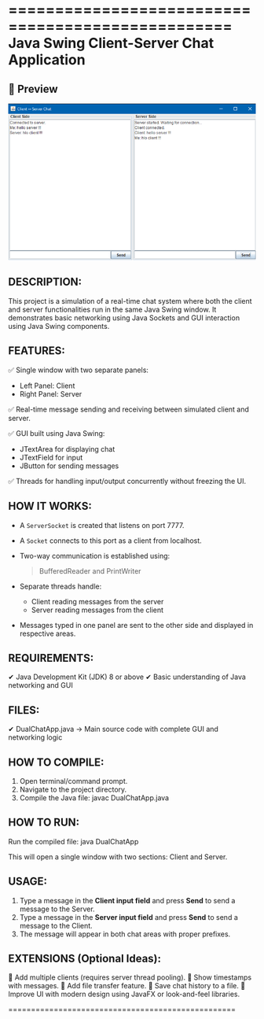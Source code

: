  
==================================================
     Java Swing Client-Server Chat Application
==================================================

 
## 📸 Preview

![Chat Window](screenshots/ss.png)

DESCRIPTION:
------------
This project is a simulation of a real-time chat system where both the client and server functionalities run in the same Java Swing window. It demonstrates basic networking using Java Sockets and GUI interaction using Java Swing components.

FEATURES:
---------
✅ Single window with two separate panels:
   - Left Panel: Client
   - Right Panel: Server

✅ Real-time message sending and receiving between simulated client and server.

✅ GUI built using Java Swing:
   - JTextArea for displaying chat
   - JTextField for input
   - JButton for sending messages

✅ Threads for handling input/output concurrently without freezing the UI.

HOW IT WORKS:
-------------
- A `ServerSocket` is created that listens on port 7777.
- A `Socket` connects to this port as a client from localhost.
- Two-way communication is established using:
   > BufferedReader and PrintWriter

- Separate threads handle:
   - Client reading messages from the server
   - Server reading messages from the client

- Messages typed in one panel are sent to the other side and displayed in respective areas.

REQUIREMENTS:
-------------
✔ Java Development Kit (JDK) 8 or above
✔ Basic understanding of Java networking and GUI

FILES:
------
✔ DualChatApp.java   → Main source code with complete GUI and networking logic

HOW TO COMPILE:
---------------
1. Open terminal/command prompt.
2. Navigate to the project directory.
3. Compile the Java file:
   javac DualChatApp.java

HOW TO RUN:
-----------
Run the compiled file:
   java DualChatApp

This will open a single window with two sections: Client and Server.

USAGE:
------
1. Type a message in the **Client input field** and press **Send** to send a message to the Server.
2. Type a message in the **Server input field** and press **Send** to send a message to the Client.
3. The message will appear in both chat areas with proper prefixes.

EXTENSIONS (Optional Ideas):
----------------------------
🔹 Add multiple clients (requires server thread pooling).
🔹 Show timestamps with messages.
🔹 Add file transfer feature.
🔹 Save chat history to a file.
🔹 Improve UI with modern design using JavaFX or look-and-feel libraries.

 

==================================================
